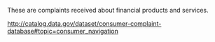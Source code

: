 These are complaints received about financial products and services.

http://catalog.data.gov/dataset/consumer-complaint-database#topic=consumer_navigation